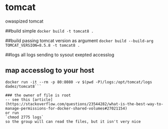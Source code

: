 # tomcat
owaspized tomcat

##build simple
`docker build -t tomcat8 .`

##build passing tomcat version as argument
`docker build --build-arg TOMCAT_VERSION=8.5.8 -t tomcat8 .`

##logs
all logs sending to sysout exepted accesslog

## map accesslog to your host
```mkdir -p logs
docker run -it --rm -p 80:8080 -v $(pwd -P)/logs:/opt/tomcat/logs dadez/tomcat8```

### the owner of file is root
-- see this [article](https://stackoverflow.com/questions/23544282/what-is-the-best-way-to-manage-permissions-for-docker-shared-volumes#27021154)
or run 
`chmod 2775 logs`
so the group will can read the files, but it isn't very nice

